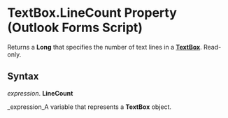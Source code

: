
# TextBox.LineCount Property (Outlook Forms Script)

Returns a  **Long** that specifies the number of text lines in a **[TextBox](4a0e4a3d-beca-9f94-7e27-469c4bafe250.md)**. Read-only.


## Syntax

 _expression_. **LineCount**

 _expression_A variable that represents a  **TextBox** object.

